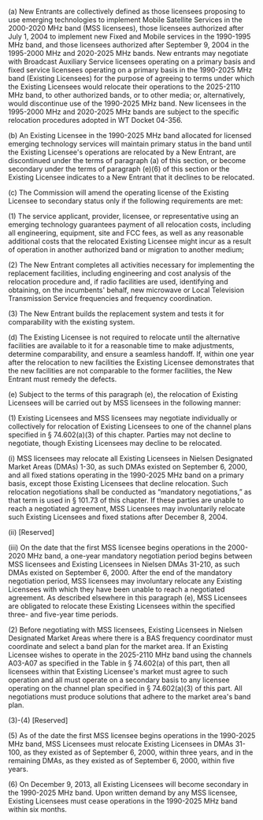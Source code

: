 (a) New Entrants are collectively defined as those licensees proposing to use emerging technologies to implement Mobile Satellite Services in the 2000-2020 MHz band (MSS licensees), those licensees authorized after July 1, 2004 to implement new Fixed and Mobile services in the 1990-1995 MHz band, and those licensees authorized after September 9, 2004 in the 1995-2000 MHz and 2020-2025 MHz bands. New entrants may negotiate with Broadcast Auxiliary Service licensees operating on a primary basis and fixed service licensees operating on a primary basis in the 1990-2025 MHz band (Existing Licensees) for the purpose of agreeing to terms under which the Existing Licensees would relocate their operations to the 2025-2110 MHz band, to other authorized bands, or to other media; or, alternatively, would discontinue use of the 1990-2025 MHz band. New licensees in the 1995-2000 MHz and 2020-2025 MHz bands are subject to the specific relocation procedures adopted in WT Docket 04-356.

(b) An Existing Licensee in the 1990-2025 MHz band allocated for licensed emerging technology services will maintain primary status in the band until the Existing Licensee's operations are relocated by a New Entrant, are discontinued under the terms of paragraph (a) of this section, or become secondary under the terms of paragraph (e)(6) of this section or the Existing Licensee indicates to a New Entrant that it declines to be relocated.

(c) The Commission will amend the operating license of the Existing Licensee to secondary status only if the following requirements are met:

(1) The service applicant, provider, licensee, or representative using an emerging technology guarantees payment of all relocation costs, including all engineering, equipment, site and FCC fees, as well as any reasonable additional costs that the relocated Existing Licensee might incur as a result of operation in another authorized band or migration to another medium;

(2) The New Entrant completes all activities necessary for implementing the replacement facilities, including engineering and cost analysis of the relocation procedure and, if radio facilities are used, identifying and obtaining, on the incumbents' behalf, new microwave or Local Television Transmission Service frequencies and frequency coordination.

(3) The New Entrant builds the replacement system and tests it for comparability with the existing system.

(d) The Existing Licensee is not required to relocate until the alternative facilities are available to it for a reasonable time to make adjustments, determine comparability, and ensure a seamless handoff. If, within one year after the relocation to new facilities the Existing Licensee demonstrates that the new facilities are not comparable to the former facilities, the New Entrant must remedy the defects.

(e) Subject to the terms of this paragraph (e), the relocation of Existing Licensees will be carried out by MSS licensees in the following manner:

(1) Existing Licensees and MSS licensees may negotiate individually or collectively for relocation of Existing Licensees to one of the channel plans specified in § 74.602(a)(3) of this chapter. Parties may not decline to negotiate, though Existing Licensees may decline to be relocated.

(i) MSS licensees may relocate all Existing Licensees in Nielsen Designated Market Areas (DMAs) 1-30, as such DMAs existed on September 6, 2000, and all fixed stations operating in the 1990-2025 MHz band on a primary basis, except those Existing Licensees that decline relocation. Such relocation negotiations shall be conducted as “mandatory negotiations,” as that term is used in § 101.73 of this chapter. If these parties are unable to reach a negotiated agreement, MSS Licensees may involuntarily relocate such Existing Licensees and fixed stations after December 8, 2004.
                              

(ii) [Reserved]

(iii) On the date that the first MSS licensee begins operations in the 2000-2020 MHz band, a one-year mandatory negotiation period begins between MSS licensees and Existing Licensees in Nielsen DMAs 31-210, as such DMAs existed on September 6, 2000. After the end of the mandatory negotiation period, MSS licensees may involuntary relocate any Existing Licensees with which they have been unable to reach a negotiated agreement. As described elsewhere in this paragraph (e), MSS Licensees are obligated to relocate these Existing Licensees within the specified three- and five-year time periods.

(2) Before negotiating with MSS licensees, Existing Licensees in Nielsen Designated Market Areas where there is a BAS frequency coordinator must coordinate and select a band plan for the market area. If an Existing Licensee wishes to operate in the 2025-2110 MHz band using the channels A03-A07 as specified in the Table in § 74.602(a) of this part, then all licensees within that Existing Licensee's market must agree to such operation and all must operate on a secondary basis to any licensee operating on the channel plan specified in § 74.602(a)(3) of this part. All negotiations must produce solutions that adhere to the market area's band plan.

(3)-(4) [Reserved]

(5) As of the date the first MSS licensee begins operations in the 1990-2025 MHz band, MSS Licensees must relocate Existing Licensees in DMAs 31-100, as they existed as of September 6, 2000, within three years, and in the remaining DMAs, as they existed as of September 6, 2000, within five years.

(6) On December 9, 2013, all Existing Licensees will become secondary in the 1990-2025 MHz band. Upon written demand by any MSS licensee, Existing Licensees must cease operations in the 1990-2025 MHz band within six months.

